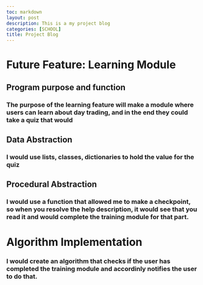 ```yaml
---
toc: markdown                                                               
layout: post
description: This is a my project blog
categories: [SCHOOL]
title: Project Blog
---
```

>  
# Future Feature: Learning Module  
## Program purpose and function

###  The purpose of the learning feature will make a module where users can learn about day trading, and in the end they could take a quiz that would 

## Data Abstraction

###  I would use lists, classes, dictionaries to hold the value for the quiz 

## Procedural Abstraction

### I would use a function that allowed me to make a checkpoint, so when you resolve the help description, it would see that you read it and would complete the training module for that part. 

# Algorithm Implementation

### I would create an algorithm that checks if the user has completed the training module and accordinly notifies the user to do that.


>
